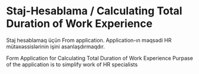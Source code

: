 # Staj-Hesablama / Calculating Total Duration of Work Experience 

Staj hesablamaq üçün From application.
Application-ın məqsədi HR mütəxəssislərinin işini asanlaşdırmaqdır.

Form Application for Calculating Total Duration of Work Experience 
Purpase of the application is to simplify work of HR specialists

